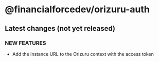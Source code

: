 # @financialforcedev/orizuru-auth

## Latest changes (not yet released)

### NEW FEATURES

- Add the instance URL to the Orizuru context with the access token
